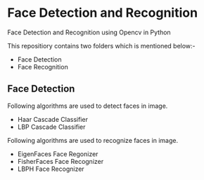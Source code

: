 # Face Detection and Recognition
Face Detection and Recognition using Opencv in Python

This repositiory contains two folders which is mentioned below:-

- Face Detection
- Face Recognition

## Face Detection

Following algorithms are used to detect faces in image.
- Haar Cascade Classifier
- LBP Cascade Classifier

Following algorithms are used to recognize faces in image.
- EigenFaces Face Regonizer
- FisherFaces Face Recognizer
- LBPH Face Recognizer
